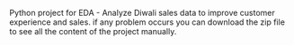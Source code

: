 Python project for EDA - Analyze Diwali sales data to improve customer experience and sales.
if any problem occurs you can download the zip file to see all the content of the project manually.
